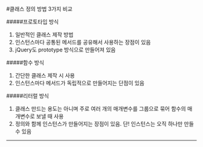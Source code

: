 #클래스 정의 방법 3가지 비교

#####프로토타입 방식

1. 일반적인 클래스 제작 방법
2. 인스턴스마다 공통된 메서드를 공유해서 사용하는 장점이 있음
3. jQuery도 prototype 방식으로 만들어져 있음

#####함수 방식

1. 간단한 클래스 제작 시 사용
2. 인스턴스마다 메서드가 독립적으로 만들어지는 단점이 있음


#####리터럴 방식

1. 클래스 만드는 용도는 아니며 주로 여러 개의 매개변수를 그룹으로 묶어 함수의 매개변수로 보낼 때 사용
2. 정의와 함께 인스턴스가 만들어지는 장점이 있음. 단! 인스턴스는 오직 하나만 만들 수 있음


---


